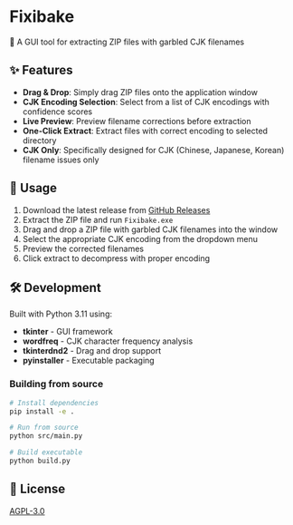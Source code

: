 # Fixibake

🌠 A GUI tool for extracting ZIP files with garbled CJK filenames

## ✨ Features

- **Drag & Drop**: Simply drag ZIP files onto the application window
- **CJK Encoding Selection**: Select from a list of CJK encodings with confidence scores
- **Live Preview**: Preview filename corrections before extraction
- **One-Click Extract**: Extract files with correct encoding to selected directory
- **CJK Only**: Specifically designed for CJK (Chinese, Japanese, Korean) filename issues only

## 🚀 Usage

1. Download the latest release from [GitHub Releases](https://github.com/uigleki/Fixibake/releases/latest)
2. Extract the ZIP file and run `Fixibake.exe`
3. Drag and drop a ZIP file with garbled CJK filenames into the window
4. Select the appropriate CJK encoding from the dropdown menu
5. Preview the corrected filenames
6. Click extract to decompress with proper encoding

## 🛠️ Development

Built with Python 3.11 using:

- **tkinter** - GUI framework
- **wordfreq** - CJK character frequency analysis
- **tkinterdnd2** - Drag and drop support
- **pyinstaller** - Executable packaging

### Building from source

```bash
# Install dependencies
pip install -e .

# Run from source
python src/main.py

# Build executable
python build.py
```

## 📄 License

[AGPL-3.0](LICENSE)
